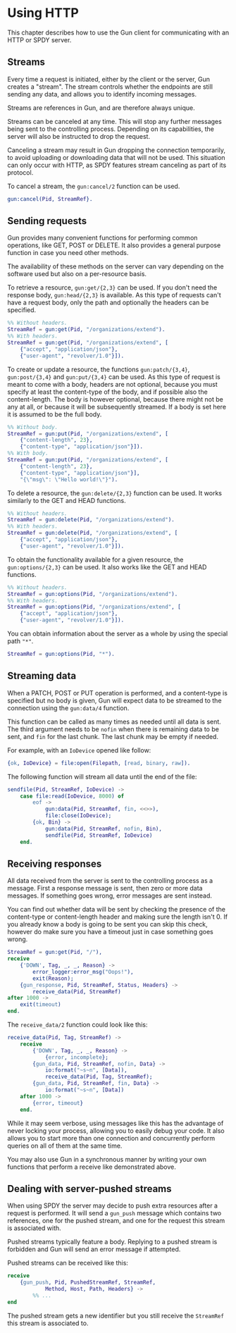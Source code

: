 Using HTTP
==========

This chapter describes how to use the Gun client for
communicating with an HTTP or SPDY server.

Streams
-------

Every time a request is initiated, either by the client or the
server, Gun creates a "stream". The stream controls whether
the endpoints are still sending any data, and allows you to
identify incoming messages.

Streams are references in Gun, and are therefore always unique.

Streams can be canceled at any time. This will stop any further
messages being sent to the controlling process. Depending on
its capabilities, the server will also be instructed to drop
the request.

Canceling a stream may result in Gun dropping the connection
temporarily, to avoid uploading or downloading data that will
not be used. This situation can only occur with HTTP, as SPDY
features stream canceling as part of its protocol.

To cancel a stream, the `gun:cancel/2` function can be used.

``` erlang
gun:cancel(Pid, StreamRef}.
```

Sending requests
----------------

Gun provides many convenient functions for performing common
operations, like GET, POST or DELETE. It also provides a
general purpose function in case you need other methods.

The availability of these methods on the server can vary
depending on the software used but also on a per-resource
basis.

To retrieve a resource, `gun:get/{2,3}` can be used. If you
don't need the response body, `gun:head/{2,3}` is available.
As this type of requests can't have a request body, only the
path and optionally the headers can be specified.

``` erlang
%% Without headers.
StreamRef = gun:get(Pid, "/organizations/extend").
%% With headers.
StreamRef = gun:get(Pid, "/organizations/extend", [
    {"accept", "application/json"},
    {"user-agent", "revolver/1.0"}]).
```

To create or update a resource, the functions `gun:patch/{3,4}`,
`gun:post/{3,4}` and `gun:put/{3,4}` can be used. As this type
of request is meant to come with a body, headers are not optional,
because you must specify at least the content-type of the body,
and if possible also the content-length. The body is however
optional, because there might not be any at all, or because it
will be subsequently streamed. If a body is set here it is assumed
to be the full body.

``` erlang
%% Without body.
StreamRef = gun:put(Pid, "/organizations/extend", [
    {"content-length", 23},
    {"content-type", "application/json"}]).
%% With body.
StreamRef = gun:put(Pid, "/organizations/extend", [
    {"content-length", 23},
    {"content-type", "application/json"}],
    "{\"msg\": \"Hello world!\"}").
```

To delete a resource, the `gun:delete/{2,3}` function can be
used. It works similarly to the GET and HEAD functions.

``` erlang
%% Without headers.
StreamRef = gun:delete(Pid, "/organizations/extend").
%% With headers.
StreamRef = gun:delete(Pid, "/organizations/extend", [
    {"accept", "application/json"},
    {"user-agent", "revolver/1.0"}]).
```

To obtain the functionality available for a given resource,
the `gun:options/{2,3}` can be used. It also works like the
GET and HEAD functions.

``` erlang
%% Without headers.
StreamRef = gun:options(Pid, "/organizations/extend").
%% With headers.
StreamRef = gun:options(Pid, "/organizations/extend", [
    {"accept", "application/json"},
    {"user-agent", "revolver/1.0"}]).
```

You can obtain information about the server as a whole by
using the special path `"*"`.

``` erlang
StreamRef = gun:options(Pid, "*").
```

Streaming data
--------------

When a PATCH, POST or PUT operation is performed, and a
content-type is specified but no body is given, Gun will
expect data to be streamed to the connection using the
`gun:data/4` function.

This function can be called as many times as needed until
all data is sent. The third argument needs to be `nofin`
when there is remaining data to be sent, and `fin` for the
last chunk. The last chunk may be empty if needed.

For example, with an `IoDevice` opened like follow:

``` erlang
{ok, IoDevice} = file:open(Filepath, [read, binary, raw]).
```

The following function will stream all data until the end
of the file:

``` erlang
sendfile(Pid, StreamRef, IoDevice) ->
    case file:read(IoDevice, 8000) of
        eof ->
            gun:data(Pid, StreamRef, fin, <<>>),
            file:close(IoDevice);
        {ok, Bin} ->
            gun:data(Pid, StreamRef, nofin, Bin),
            sendfile(Pid, StreamRef, IoDevice)
    end.
```

Receiving responses
-------------------

All data received from the server is sent to the controlling
process as a message. First a response message is sent, then
zero or more data messages. If something goes wrong, error
messages are sent instead.

You can find out whether data will be sent by checking the
presence of the content-type or content-length header and
making sure the length isn't 0. If you already know a body is
going to be sent you can skip this check, however do make
sure you have a timeout just in case something goes wrong.

``` erlang
StreamRef = gun:get(Pid, "/"),
receive
    {'DOWN', Tag, _, _, Reason} ->
        error_logger:error_msg("Oops!"),
        exit(Reason);
    {gun_response, Pid, StreamRef, Status, Headers} ->
        receive_data(Pid, StreamRef)
after 1000 ->
    exit(timeout)
end.
```

The `receive_data/2` function could look like this:

``` erlang
receive_data(Pid, Tag, StreamRef) ->
    receive
        {'DOWN', Tag, _, _, Reason} ->
            {error, incomplete};
        {gun_data, Pid, StreamRef, nofin, Data} ->
            io:format("~s~n", [Data]),
            receive_data(Pid, Tag, StreamRef);
        {gun_data, Pid, StreamRef, fin, Data} ->
            io:format("~s~n", [Data])
    after 1000 ->
        {error, timeout}
    end.
```

While it may seem verbose, using messages like this has the
advantage of never locking your process, allowing you to
easily debug your code. It also allows you to start more than
one connection and concurrently perform queries on all of them
at the same time.

You may also use Gun in a synchronous manner by writing your
own functions that perform a receive like demonstrated above.

Dealing with server-pushed streams
----------------------------------

When using SPDY the server may decide to push extra resources
after a request is performed. It will send a `gun_push` message
which contains two references, one for the pushed stream, and
one for the request this stream is associated with.

Pushed streams typically feature a body. Replying to a pushed
stream is forbidden and Gun will send an error message if
attempted.

Pushed streams can be received like this:

``` erlang
receive
    {gun_push, Pid, PushedStreamRef, StreamRef,
            Method, Host, Path, Headers} ->
        %% ...
end
```

The pushed stream gets a new identifier but you still receive
the `StreamRef` this stream is associated to.
